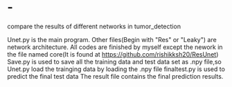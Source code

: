 # -
compare the results of different networks in tumor_detection

Unet.py is the main program.
Other files(Begin with "Res" or "Leaky") are network architecture.
All codes are finished by myself except the nework in the file named
core(It is found at https://github.com/rishikksh20/ResUnet)
Save.py is used to save all the training data and test data set as .npy file,so Unet.py load the trainging data by loading the .npy file
finaltest.py is used to predict the final test data
The result file contains the final prediction results.


